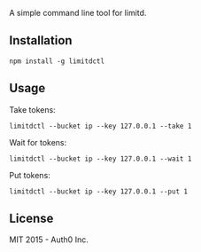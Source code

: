 A simple command line tool for limitd.

## Installation

```
npm install -g limitdctl
```

## Usage

Take tokens:

```
limitdctl --bucket ip --key 127.0.0.1 --take 1
```

Wait for tokens:

```
limitdctl --bucket ip --key 127.0.0.1 --wait 1
```

Put tokens:

```
limitdctl --bucket ip --key 127.0.0.1 --put 1
```

## License

MIT 2015 - Auth0 Inc.